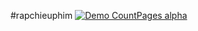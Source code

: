 ﻿#rapchieuphim
[![Demo CountPages alpha](https://www.youtube.com/watch?v=DZfpr1NCwsE&ab_channel=DuyTr%E1%BA%A7n/KzB6Gb.gif)](https://www.youtube.com/watch?v=DZfpr1NCwsE&ab_channel=DuyTr%E1%BA%A7n)

